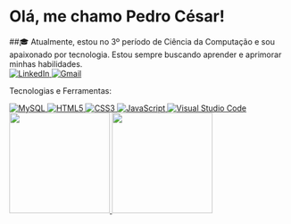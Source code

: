 <h1>Olá, me chamo Pedro César!</h1>
##🎓 Atualmente, estou no 3º período de Ciência da Computação e sou apaixonado por tecnologia. Estou sempre buscando aprender e aprimorar minhas habilidades.
<div>
  <a href="https://www.linkedin.com/in/pedroc%C3%A9sar/" target="_blank">
    <img loading="lazy" src="https://img.shields.io/badge/-LinkedIn-%230077B5?style=for-the-badge&logo=linkedin&logoColor=white" alt="LinkedIn">
  </a>
  <a href="mailto:cesarpedro159@gmail.com">
    <img loading="lazy" src="https://img.shields.io/badge/Gmail-D14836?style=for-the-badge&logo=gmail&logoColor=white" alt="Gmail">
  </a>
</div>

<p>Tecnologias e Ferramentas:</p>
<div>
  <a href="https://www.mysql.com/" target="_blank">
    <img loading="lazy" src="https://img.shields.io/badge/MySQL-005C84?style=for-the-badge&logo=mysql&logoColor=white" alt="MySQL">
  </a>
  <a href="https://developer.mozilla.org/en-US/docs/Web/HTML" target="_blank">
    <img loading="lazy" src="https://img.shields.io/badge/HTML5-E34F26?style=for-the-badge&logo=html5&logoColor=white" alt="HTML5">
  </a>
  <a href="https://developer.mozilla.org/en-US/docs/Web/CSS" target="_blank">
    <img loading="lazy" src="https://img.shields.io/badge/CSS3-1572B6?style=for-the-badge&logo=css3&logoColor=white" alt="CSS3">
  </a>
  <a href="https://developer.mozilla.org/en-US/docs/Web/JavaScript" target="_blank">
    <img loading="lazy" src="https://img.shields.io/badge/JavaScript-F7DF1E?style=for-the-badge&logo=javascript&logoColor=black" alt="JavaScript">
  </a>
  <a href="https://code.visualstudio.com/" target="_blank">
    <img loading="lazy" src="https://img.shields.io/badge/VS%20Code-007ACC?style=for-the-badge&logo=visual-studio-code&logoColor=white" alt="Visual Studio Code">
  </a>
</div>
<div>
  <a href="https://github.com/PedroCesar-2805">
    <img loading="lazy" height="180em" src="https://github-readme-stats.vercel.app/api/top-langs/?username=PedroCesar-2805&layout=compact&langs_count=7&theme=dracula"/>
    <img loading="lazy" height="180em" src="https://github-readme-stats.vercel.app/api?username=PedroCesar-2805&show_icons=true&theme=dracula&include_all_commits=true&count_private=true"/>
  </a>
</div>
